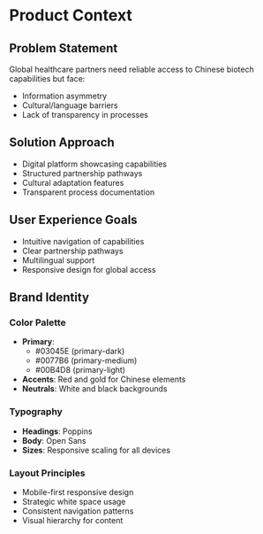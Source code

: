 # Product Context

## Problem Statement
Global healthcare partners need reliable access to Chinese biotech capabilities but face:
- Information asymmetry
- Cultural/language barriers
- Lack of transparency in processes

## Solution Approach
- Digital platform showcasing capabilities
- Structured partnership pathways
- Cultural adaptation features
- Transparent process documentation

## User Experience Goals
- Intuitive navigation of capabilities
- Clear partnership pathways
- Multilingual support
- Responsive design for global access

## Brand Identity
### Color Palette
- **Primary**: 
  - #03045E (primary-dark)
  - #0077B6 (primary-medium)
  - #00B4D8 (primary-light)
- **Accents**: Red and gold for Chinese elements
- **Neutrals**: White and black backgrounds

### Typography
- **Headings**: Poppins
- **Body**: Open Sans
- **Sizes**: Responsive scaling for all devices

### Layout Principles
- Mobile-first responsive design
- Strategic white space usage
- Consistent navigation patterns
- Visual hierarchy for content
